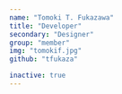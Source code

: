 ```yaml
---
name: "Tomoki T. Fukazawa"
title: "Developer"
secondary: "Designer"
group: "member"
img: "tomokif.jpg"
github: "tfukaza"

inactive: true
---
```

